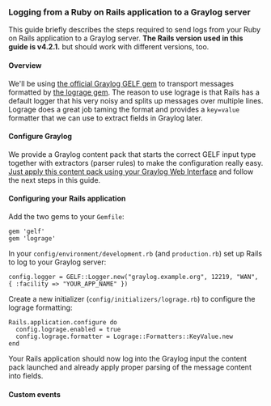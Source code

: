 ### Logging from a Ruby on Rails application to a Graylog server

This guide briefly describes the steps required to send logs from your Ruby on Rails application to a Graylog server. **The Rails version used in this guide is v4.2.1.** but should work with different versions, too.

#### Overview

We'll be using [the official Graylog GELF gem](https://github.com/Graylog2/gelf-rb) to transport messages formatted by [the lograge gem](https://github.com/roidrage/lograge). The reason to use lograge is that Rails has a default logger that his very noisy and splits up messages over multiple lines. Lograge does a great job taming the format and provides a `key=value` formatter that we can use to extract fields in Graylog later.

#### Configure Graylog

We provide a Graylog content pack that starts the correct GELF input type together with extractors (parser rules) to make the configuration really easy. [Just apply this content pack using your Graylog Web Interface](https://marketplace.graylog.org/addons/0a1caed3-92a5-4f86-840b-2c61421d73dc) and follow the next steps in this guide.

#### Configuring your Rails application

Add the two gems to your `Gemfile`:

    gem 'gelf'
    gem 'lograge'
    
In your `config/environment/development.rb` (and `production.rb`) set up Rails to log to your Graylog server:

    config.logger = GELF::Logger.new("graylog.example.org", 12219, "WAN", { :facility => "YOUR_APP_NAME" })

Create a new initializer (`config/initializers/lograge.rb`) to configure the lograge formatting:

    Rails.application.configure do
      config.lograge.enabled = true
      config.lograge.formatter = Lograge::Formatters::KeyValue.new
    end
    
Your Rails application should now log into the Graylog input the content pack launched and already apply proper parsing of the message content into fields.
    
#### Custom events

